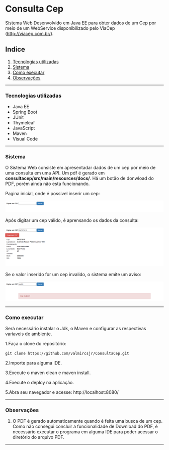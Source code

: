 # Consulta Cep

Sistema Web Desenvolvido em Java EE para obter dados de um Cep por meio de um WebService disponibilizado pelo ViaCep (http://viacep.com.br/).

## Indice
1. [Tecnologias utilizadas](#id1)
2. [Sistema](#id2)
3. [Como executar](#id3)
4. [Observações](#id4)


---

### Tecnologias utilizadas <a name="id1"></a>
* Java EE
* Spring Boot
* JUnit
* Thymeleaf
* JavaScript
* Maven
* Visual Code

---

### Sistema <a name="id2"></a>

O Sistema Web consiste em apresentadar dados de um cep por meio de uma consulta em uma API. Um pdf é gerado em **consultacep/src/main/resources/docs/**. Há um botão de donwload do PDF, porém ainda não esta funcionando.

Pagina inicial, onde é possivel inserir um cep:

![PgInicial](readmeimgs/pginicial.png)

Após digitar um cep válido, é aprensando os dados da consulta:

![consulta](readmeimgs/consulta.png)

Se o valor inserido for um cep invalido, o sistema emite um aviso:

![aviso](readmeimgs/aviso.png)

----

### Como executar <a name="id3"></a>

Será necessário instalar o Jdk, o Maven e configurar as respectivas variaveis de ambiente.


1.Faça o clone do repositório:
```
git clone https://github.com/valmircsjr/ConsultaCep.git
```

2.Importe para alguma IDE. 

3.Execute o maven clean e maven install. 

4.Execute o deploy na aplicação.

5.Abra seu navegador e acesse: http://localhost:8080/

---

### Observações <a name="id4"></a>

1. O PDF é gerado automaticamente quando é feita uma busca de um cep. Como não consegui concluir a funcionalidade de Download do PDF, é necessário executar o programa em alguma IDE para poder acessar o diretório do arquivo PDF.

---





